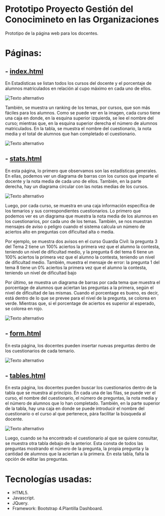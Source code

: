 # Prototipo Proyecto Gestión del Conocimineto en las Organizaciones
Prototipo de la página web para los docentes.

# Páginas:
## - [index.html](http://breakdance.io)

En Estadísticas se listan todos los cursos del docente y el porcentaje de alumnos matriculados en relación al cupo máximo en cada uno de ellos.

![Texto alternativo](/ruta/a/la/imagen.jpg)

También, se muestra un ranking de los temas, por cursos, que son más fáciles para los alumnos. Como se puede ver en la imagen, cada curso tiene una caja en donde, en la esquina superior izquierda, se lee el nombre del curso; mientras que, en la esquina superior derecha el número de alumnos matriculados. En la tabla, se muestra el nombre del cuestionario, la nota media y el total de alumnos que han completado el cuestionario.

![Texto alternativo](/ruta/a/la/imagen.jpg)

## - [stats.html](http://breakdance.io) 

En esta página, lo primero que observamos son las estadísticas generales. En ellas, podemos ver un diagrama de barras con los cursos que imparte el docente y la nota media de cada uno de ellos. También, en la parte derecha, hay un diagrama circular con las notas medias de los cursos.

![Texto alternativo](/ruta/a/la/imagen.jpg)

Luego, por cada curso, se muestra en una caja información específica de los temarios y sus correspondientes cuestionarios. Lo primero que podemos ver es un diagrama que muestra la nota media de los alumnos en los cuestionarios, por cada uno de los temas. También, se nos muestran mensajes de aviso o peligro cuando el sistema calcula un número de aciertos alto en preguntas con dificultad alta o media. 

Por ejemplo, se muestra dos avisos en el curso Guardia Civil: la pregunta 3 del Tema 2 tiene un 100% aciertos la primera vez que el alumno la contesta, teniendo un nivel de dificultad medio, y  la pregunta 6 del tema 6 tiene un 100% aciertos la primera vez que el alumno la contesta, teniendo un nivel de dificultad medio. También, muestra el mensaje de error: la pregunta 1 del tema 8 tiene un 0% aciertos la primera vez que el alumno la contesta, teniendo un nivel de dificultad bajo


Por último, se muestra un diagrama de barras por cada tema que muestra el porcentage de alumnos que aciertan las preguntas a la primera, según el nivel de dificultad de las mismas. Cuando el porcentage es bueno, es decir, está dentro de lo que se prevee para el nivel de la pregunta, se colorea en verde. Mientras que, si el porcentage de aciertos es superior al esperado, se colorea en rojo.

![Texto alternativo](/ruta/a/la/imagen.jpg)


## - [form.html](http://breakdance.io)  


En esta página, los docentes pueden insertar nuevas preguntas dentro de los cuestionarios de cada temario. 


![Texto alternativo](/ruta/a/la/imagen.jpg)

## - [tables.html](http://breakdance.io)  

En esta página, los docentes pueden buscar los cuestionarios dentro de la tabla que se muestra al principio. En cada una de las filas, se puede ver el curso, el nombre del cuestionario, el número de preguntas, la nota media y el número de alumnos que lo han completado. También, en la parte superior de la tabla, hay una caja en donde se puede introducir el nombre del cuestionario o el curso al que pertenece, pàra facilitar la búsqueda al docente.

![Texto alternativo](/ruta/a/la/imagen.jpg)

Luego, cuando se ha encontrado el cuestionario al que se quiere consultar, se muestra otra tabla debajo de la anterior. Esta consta de todos las preguntas mostrando el número de la pregunta, la propia pregunta y la cantidad de alumnos que la aciertan a la primera. En esta tabla, falta la opción de editar las preguntas.

# Tecnologías usadas:

  - HTML5.
  - Javascript.
  - JQuery.
  - Framework: Bootstrap 4.Plantilla Dashboard.
